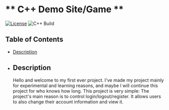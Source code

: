 # ** C++ Demo Site/Game **

[![License](https://img.shields.io/badge/License-MIT-blue.svg)](https://opensource.org/licenses/MIT)
![C++ Build](https://github.com/your_username/your_repo/actions/workflows/build.yml/badge.svg)

## **Table of Contents**

- [Description](#description)

- ## **Description**
  Hello and welcome to my first ever project. I've made my project mainly for experimental and learning reasons, and maybe I will continue this project for who knows how long. This project is very simple: The project's main reason is to control login/logout/register. It allows users to also change their account information and view it.
